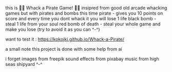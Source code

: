 this is 🏴‍☠️ Whack a Pirate Game! 🏴‍☠️
insipred from good old arcade whacking games
but with pirates and bombs this time
pirate - gives you 10 points on score and every time you dont whack it you will lose 1 life
black bomb - steal 1 life from your soul
red bomb of death - steal your whole game and make you lose (try to avoid it as you can ^-^)

want to test it : https://kokojkj.github.io/Whack-a-Pirate/

a small note
this project is done with some help from ai 

i forget 
images from freepik
sound effects from pixabay
music from high seas shipyard ^-^
